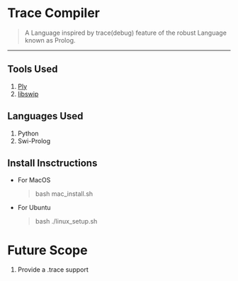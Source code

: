 Trace Compiler
===============

> A Language inspired by trace(debug) feature of the robust Language known as Prolog. 

********************************************

Tools Used
-----------

1. [Ply](https://www.dabeaz.com/ply/)
2. [libswip](https://github.com/SWI-Prolog/packages-jpl/wiki/Installing-&-Using-JPL-in-MacOs)

Languages Used
-----------
1. Python
2. Swi-Prolog

Install Insctructions
---------------

* For MacOS
    > bash mac_install.sh

* For Ubuntu
    > bash ./linux_setup.sh


Future Scope 
======
1. Provide a .trace support



